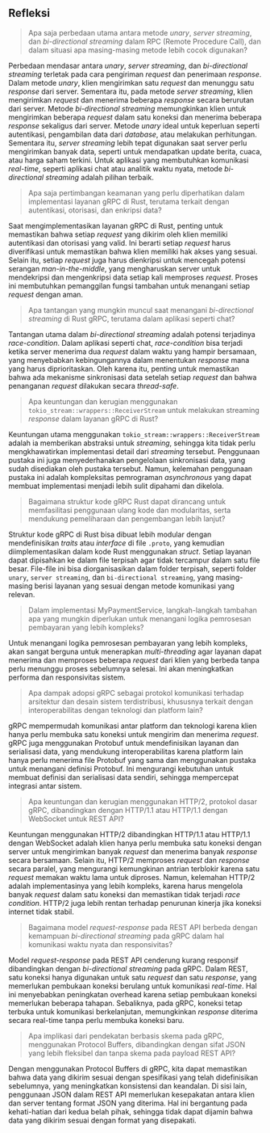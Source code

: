## Refleksi

> Apa saja perbedaan utama antara metode *unary*, *server streaming*, dan *bi-directional streaming* dalam RPC (Remote Procedure Call), dan dalam situasi apa masing-masing metode lebih cocok digunakan?

Perbedaan mendasar antara *unary*, *server streaming*, dan *bi-directional streaming* terletak pada cara pengiriman *request* dan penerimaan *response*. Dalam metode *unary*, klien mengirimkan satu *request* dan menunggu satu *response* dari server. Sementara itu, pada metode *server streaming*, klien mengirimkan *request* dan menerima beberapa *response* secara berurutan dari server. Metode *bi-directional streaming* memungkinkan klien untuk mengirimkan beberapa *request* dalam satu koneksi dan menerima beberapa *response* sekaligus dari server. Metode *unary* ideal untuk keperluan seperti autentikasi, pengambilan data dari *database*, atau melakukan perhitungan. Sementara itu, *server streaming* lebih tepat digunakan saat server perlu mengirimkan banyak data, seperti untuk mendapatkan update berita, cuaca, atau harga saham terkini. Untuk aplikasi yang membutuhkan komunikasi *real-time*, seperti aplikasi chat atau analitik waktu nyata, metode *bi-directional streaming* adalah pilihan terbaik.

> Apa saja pertimbangan keamanan yang perlu diperhatikan dalam implementasi layanan gRPC di Rust, terutama terkait dengan autentikasi, otorisasi, dan enkripsi data?

Saat mengimplementasikan layanan gRPC di Rust, penting untuk memastikan bahwa setiap *request* yang dikirim oleh klien memiliki autentikasi dan otorisasi yang valid. Ini berarti setiap *request* harus diverifikasi untuk memastikan bahwa klien memiliki hak akses yang sesuai. Selain itu, setiap *request* juga harus dienkripsi untuk mencegah potensi serangan *man-in-the-middle*, yang mengharuskan server untuk mendekripsi dan mengenkripsi data setiap kali memproses *request*. Proses ini membutuhkan pemanggilan fungsi tambahan untuk menangani setiap *request* dengan aman.

> Apa tantangan yang mungkin muncul saat menangani *bi-directional streaming* di Rust gRPC, terutama dalam aplikasi seperti chat?

Tantangan utama dalam *bi-directional streaming* adalah potensi terjadinya *race-condition*. Dalam aplikasi seperti chat, *race-condition* bisa terjadi ketika server menerima dua *request* dalam waktu yang hampir bersamaan, yang menyebabkan kebingungannya dalam menentukan *response* mana yang harus diprioritaskan. Oleh karena itu, penting untuk memastikan bahwa ada mekanisme sinkronisasi data setelah setiap *request* dan bahwa penanganan *request* dilakukan secara *thread-safe*.

> Apa keuntungan dan kerugian menggunakan `tokio_stream::wrappers::ReceiverStream` untuk melakukan streaming *response* dalam layanan gRPC di Rust?

Keuntungan utama menggunakan `tokio_stream::wrappers::ReceiverStream` adalah ia memberikan abstraksi untuk *streaming*, sehingga kita tidak perlu mengkhawatirkan implementasi detail dari *streaming* tersebut. Penggunaan pustaka ini juga menyederhanakan pengelolaan sinkronisasi data, yang sudah disediakan oleh pustaka tersebut. Namun, kelemahan penggunaan pustaka ini adalah kompleksitas pemrograman *asynchronous* yang dapat membuat implementasi menjadi lebih sulit dipahami dan dikelola.

> Bagaimana struktur kode gRPC Rust dapat dirancang untuk memfasilitasi penggunaan ulang kode dan modularitas, serta mendukung pemeliharaan dan pengembangan lebih lanjut?

Struktur kode gRPC di Rust bisa dibuat lebih modular dengan mendefinisikan *traits* atau *interface* di file `.proto`, yang kemudian diimplementasikan dalam kode Rust menggunakan *struct*. Setiap layanan dapat dipisahkan ke dalam file terpisah agar tidak tercampur dalam satu file besar. File-file ini bisa diorganisasikan dalam folder terpisah, seperti folder `unary`, `server streaming`, dan `bi-directional streaming`, yang masing-masing berisi layanan yang sesuai dengan metode komunikasi yang relevan.

> Dalam implementasi MyPaymentService, langkah-langkah tambahan apa yang mungkin diperlukan untuk menangani logika pemrosesan pembayaran yang lebih kompleks?

Untuk menangani logika pemrosesan pembayaran yang lebih kompleks, akan sangat berguna untuk menerapkan *multi-threading* agar layanan dapat menerima dan memproses beberapa *request* dari klien yang berbeda tanpa perlu menunggu proses sebelumnya selesai. Ini akan meningkatkan performa dan responsivitas sistem.

> Apa dampak adopsi gRPC sebagai protokol komunikasi terhadap arsitektur dan desain sistem terdistribusi, khususnya terkait dengan interoperabilitas dengan teknologi dan platform lain?

gRPC mempermudah komunikasi antar platform dan teknologi karena klien hanya perlu membuka satu koneksi untuk mengirim dan menerima *request*. gRPC juga menggunakan Protobuf untuk mendefinisikan layanan dan serialisasi data, yang mendukung interoperabilitas karena platform lain hanya perlu menerima file Protobuf yang sama dan menggunakan pustaka untuk menangani definisi Protobuf. Ini mengurangi kebutuhan untuk membuat definisi dan serialisasi data sendiri, sehingga mempercepat integrasi antar sistem.

> Apa keuntungan dan kerugian menggunakan HTTP/2, protokol dasar gRPC, dibandingkan dengan HTTP/1.1 atau HTTP/1.1 dengan WebSocket untuk REST API?

Keuntungan menggunakan HTTP/2 dibandingkan HTTP/1.1 atau HTTP/1.1 dengan WebSocket adalah klien hanya perlu membuka satu koneksi dengan server untuk mengirimkan banyak *request* dan menerima banyak *response* secara bersamaan. Selain itu, HTTP/2 memproses *request* dan *response* secara paralel, yang mengurangi kemungkinan antrian terblokir karena satu *request* memakan waktu lama untuk diproses. Namun, kelemahan HTTP/2 adalah implementasinya yang lebih kompleks, karena harus mengelola banyak *request* dalam satu koneksi dan memastikan tidak terjadi *race condition*. HTTP/2 juga lebih rentan terhadap penurunan kinerja jika koneksi internet tidak stabil.

> Bagaimana model *request-response* pada REST API berbeda dengan kemampuan *bi-directional streaming* pada gRPC dalam hal komunikasi waktu nyata dan responsivitas?

Model *request-response* pada REST API cenderung kurang responsif dibandingkan dengan *bi-directional streaming* pada gRPC. Dalam REST, satu koneksi hanya digunakan untuk satu *request* dan satu *response*, yang memerlukan pembukaan koneksi berulang untuk komunikasi *real-time*. Hal ini menyebabkan peningkatan overhead karena setiap pembukaan koneksi memerlukan beberapa tahapan. Sebaliknya, pada gRPC, koneksi tetap terbuka untuk komunikasi berkelanjutan, memungkinkan *response* diterima secara real-time tanpa perlu membuka koneksi baru.

> Apa implikasi dari pendekatan berbasis skema pada gRPC, menggunakan Protocol Buffers, dibandingkan dengan sifat JSON yang lebih fleksibel dan tanpa skema pada payload REST API?

Dengan menggunakan Protocol Buffers di gRPC, kita dapat memastikan bahwa data yang dikirim sesuai dengan spesifikasi yang telah didefinisikan sebelumnya, yang meningkatkan konsistensi dan keandalan. Di sisi lain, penggunaan JSON dalam REST API memerlukan kesepakatan antara klien dan server tentang format JSON yang diterima. Hal ini bergantung pada kehati-hatian dari kedua belah pihak, sehingga tidak dapat dijamin bahwa data yang dikirim sesuai dengan format yang disepakati.
